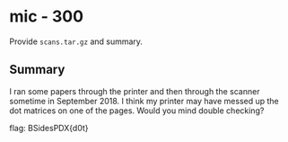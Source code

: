 # mic - 300

Provide `scans.tar.gz` and summary.

## Summary

I ran some papers through the printer and then through the scanner sometime in September 2018. I think my printer may have messed up the dot matrices on one of the pages. Would you mind double checking?

flag: BSidesPDX{d0t}
